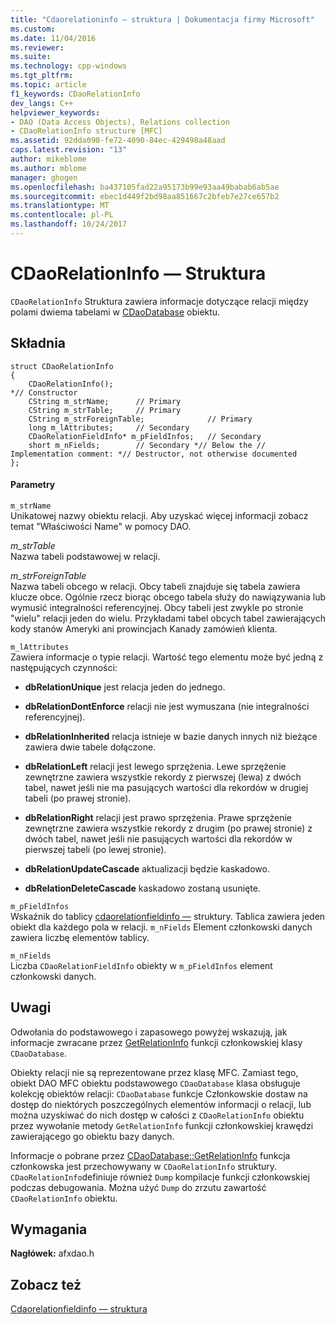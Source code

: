 ```yaml
---
title: "Cdaorelationinfo — struktura | Dokumentacja firmy Microsoft"
ms.custom: 
ms.date: 11/04/2016
ms.reviewer: 
ms.suite: 
ms.technology: cpp-windows
ms.tgt_pltfrm: 
ms.topic: article
f1_keywords: CDaoRelationInfo
dev_langs: C++
helpviewer_keywords:
- DAO (Data Access Objects), Relations collection
- CDaoRelationInfo structure [MFC]
ms.assetid: 92dda090-fe72-4090-84ec-429498a48aad
caps.latest.revision: "13"
author: mikeblome
ms.author: mblome
manager: ghogen
ms.openlocfilehash: ba437105fad22a95173b99e93aa49babab6ab5ae
ms.sourcegitcommit: ebec1d449f2bd98aa851667c2bfeb7e27ce657b2
ms.translationtype: MT
ms.contentlocale: pl-PL
ms.lasthandoff: 10/24/2017
---
```

# <a name="cdaorelationinfo-structure"></a>CDaoRelationInfo — Struktura
`CDaoRelationInfo` Struktura zawiera informacje dotyczące relacji między polami dwiema tabelami w [CDaoDatabase](../../mfc/reference/cdaodatabase-class.md) obiektu.  
  
## <a name="syntax"></a>Składnia  
  
```  
struct CDaoRelationInfo  
{  
    CDaoRelationInfo();
*// Constructor  
    CString m_strName;      // Primary  
    CString m_strTable;     // Primary  
    CString m_strForeignTable;              // Primary  
    long m_lAttributes;     // Secondary  
    CDaoRelationFieldInfo* m_pFieldInfos;   // Secondary  
    short m_nFields;        // Secondary *// Below the // Implementation comment: *// Destructor, not otherwise documented  
};  
```  
  
#### <a name="parameters"></a>Parametry  
 `m_strName`  
 Unikatowej nazwy obiektu relacji. Aby uzyskać więcej informacji zobacz temat "Właściwości Name" w pomocy DAO.  
  
 *m_strTable*  
 Nazwa tabeli podstawowej w relacji.  
  
 *m_strForeignTable*  
 Nazwa tabeli obcego w relacji. Obcy tabeli znajduje się tabela zawiera klucze obce. Ogólnie rzecz biorąc obcego tabela służy do nawiązywania lub wymusić integralności referencyjnej. Obcy tabeli jest zwykle po stronie "wielu" relacji jeden do wielu. Przykładami tabel obcych tabel zawierających kody stanów Ameryki ani prowincjach Kanady zamówień klienta.  
  
 `m_lAttributes`  
 Zawiera informacje o typie relacji. Wartość tego elementu może być jedną z następujących czynności:  
  
- **dbRelationUnique** jest relacja jeden do jednego.  
  
- **dbRelationDontEnforce** relacji nie jest wymuszana (nie integralności referencyjnej).  
  
- **dbRelationInherited** relacja istnieje w bazie danych innych niż bieżące zawiera dwie tabele dołączone.  
  
- **dbRelationLeft** relacji jest lewego sprzężenia. Lewe sprzężenie zewnętrzne zawiera wszystkie rekordy z pierwszej (lewa) z dwóch tabel, nawet jeśli nie ma pasujących wartości dla rekordów w drugiej tabeli (po prawej stronie).  
  
- **dbRelationRight** relacji jest prawo sprzężenia. Prawe sprzężenie zewnętrzne zawiera wszystkie rekordy z drugim (po prawej stronie) z dwóch tabel, nawet jeśli nie pasujących wartości dla rekordów w pierwszej tabeli (po lewej stronie).  
  
- **dbRelationUpdateCascade** aktualizacji będzie kaskadowo.  
  
- **dbRelationDeleteCascade** kaskadowo zostaną usunięte.  
  
 `m_pFieldInfos`  
 Wskaźnik do tablicy [cdaorelationfieldinfo —](../../mfc/reference/cdaorelationfieldinfo-structure.md) struktury. Tablica zawiera jeden obiekt dla każdego pola w relacji. `m_nFields` Element członkowski danych zawiera liczbę elementów tablicy.  
  
 `m_nFields`  
 Liczba `CDaoRelationFieldInfo` obiekty w `m_pFieldInfos` element członkowski danych.  
  
## <a name="remarks"></a>Uwagi  
 Odwołania do podstawowego i zapasowego powyżej wskazują, jak informacje zwracane przez [GetRelationInfo](../../mfc/reference/cdaodatabase-class.md#getrelationinfo) funkcji członkowskiej klasy `CDaoDatabase`.  
  
 Obiekty relacji nie są reprezentowane przez klasę MFC. Zamiast tego, obiekt DAO MFC obiektu podstawowego `CDaoDatabase` klasa obsługuje kolekcję obiektów relacji: `CDaoDatabase` funkcje Członkowskie dostaw na dostęp do niektórych poszczególnych elementów informacji o relacji, lub można uzyskiwać do nich dostęp w całości z `CDaoRelationInfo` obiektu przez wywołanie metody `GetRelationInfo` funkcji członkowskiej krawędzi zawierającego go obiektu bazy danych.  
  
 Informacje o pobrane przez [CDaoDatabase::GetRelationInfo](../../mfc/reference/cdaodatabase-class.md#getrelationinfo) funkcja członkowska jest przechowywany w `CDaoRelationInfo` struktury. `CDaoRelationInfo`definiuje również `Dump` kompilacje funkcji członkowskiej podczas debugowania. Można użyć `Dump` do zrzutu zawartość `CDaoRelationInfo` obiektu.  
  
## <a name="requirements"></a>Wymagania  
 **Nagłówek:** afxdao.h  
  
## <a name="see-also"></a>Zobacz też  
 [Cdaorelationfieldinfo — struktura](../../mfc/reference/cdaorelationfieldinfo-structure.md)

